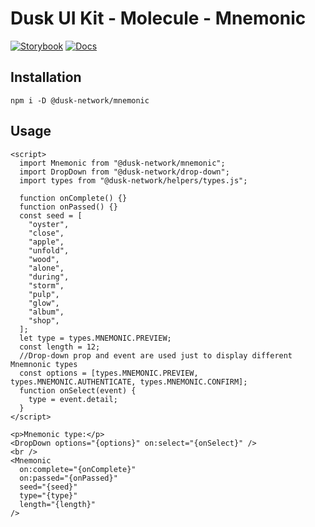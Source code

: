 # Dusk UI Kit - Molecule - Mnemonic

[![Storybook](https://img.shields.io/badge/Storybook-Component_Playground-%23FF4785?style=flat&logo=storybook)](https://dusk-network.github.io/dusk-ui-kit/?path=/story/components-atoms-mnemonic)
[![Docs](https://img.shields.io/badge/Documentation-%235E35CF?style=flat)](https://dusk-network.github.io/dusk-ui-kit/docs/components/atoms/mnemonic)

## Installation

```
npm i -D @dusk-network/mnemonic
```

## Usage

<!-- MARKDOWN-AUTO-DOCS:START (CODE:src=../../../examples/src/molecules/mnemonic/Mnemonic_01.svelte) -->
<!-- The below code snippet is automatically added from ../../../examples/src/molecules/mnemonic/Mnemonic_01.svelte -->
```svelte
<script>
  import Mnemonic from "@dusk-network/mnemonic";
  import DropDown from "@dusk-network/drop-down";
  import types from "@dusk-network/helpers/types.js";

  function onComplete() {}
  function onPassed() {}
  const seed = [
    "oyster",
    "close",
    "apple",
    "unfold",
    "wood",
    "alone",
    "during",
    "storm",
    "pulp",
    "glow",
    "album",
    "shop",
  ];
  let type = types.MNEMONIC.PREVIEW;
  const length = 12;
  //Drop-down prop and event are used just to display different Mnemnonic types
  const options = [types.MNEMONIC.PREVIEW, types.MNEMONIC.AUTHENTICATE, types.MNEMONIC.CONFIRM];
  function onSelect(event) {
    type = event.detail;
  }
</script>

<p>Mnemonic type:</p>
<DropDown options="{options}" on:select="{onSelect}" />
<br />
<Mnemonic
  on:complete="{onComplete}"
  on:passed="{onPassed}"
  seed="{seed}"
  type="{type}"
  length="{length}"
/>
```
<!-- MARKDOWN-AUTO-DOCS:END -->
